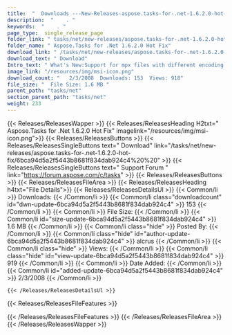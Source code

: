 ```yaml
---
title:  "  Downloads ---New-Releases-aspose.tasks-for-.net-1.6.2.0-hot-fix . " 
description:  "    . " 
keywords:  "    . " 
page_type:  single_release_page
folder_link: " tasks/net/new-releases/aspose.tasks-for-.net-1.6.2.0-hot-fix/"
folder_name: " Aspose.Tasks for .Net 1.6.2.0 Hot Fix"
download_link: " /tasks/net/new-releases/aspose.tasks-for-.net-1.6.2.0-hot-fix/6bca94d5a2f5443b8681f834dab924c4"
download_text: " Download"
Intro_text: " What's New:Support for mpx files with different encoding (for example to read mp..."
image_link: "/resources/img/msi-icon.png"
download_count: "   2/3/2008  Downloads: 153  Views: 918"
file_size: "  File Size: 1.6 MB "
parent_path: "tasks/net"
section_parent_path: "tasks/net"
weight: 233 
---
```


{{< Releases/ReleasesWapper >}}
  {{< Releases/ReleasesHeading H2txt=" Aspose.Tasks for .Net 1.6.2.0 Hot Fix" imagelink="/resources/img/msi-icon.png">}}
  {{< Releases/ReleasesButtons >}}
    {{< Releases/ReleasesSingleButtons text=" Download" link="/tasks/net/new-releases/aspose.tasks-for-.net-1.6.2.0-hot-fix/6bca94d5a2f5443b8681f834dab924c4%20%20" >}}
    {{< Releases/ReleasesSingleButtons text=" Support Forum " link="https://forum.aspose.com/c/tasks" >}}
  {{< Releases/ReleasesButtons >}}
  {{< Releases/ReleasesFileArea >}}
    {{< Releases/ReleasesHeading h4txt="File Details">}}
    {{< Releases/ReleasesDetailsUl >}}
            {{< Common/li  >}} Downloads: {{< /Common/li >}} 
      {{< Common/li class="downloadcount" id="dwn-update-6bca94d5a2f5443b8681f834dab924c4" >}} 153 {{< /Common/li >}} 
      {{< Common/li  >}} File Size: {{< /Common/li >}} 
      {{< Common/li id="size-update-6bca94d5a2f5443b8681f834dab924c4" >}} 1.6 MB {{< /Common/li >}} 
      {{< Common/li  class="hide" >}} Posted By: {{< /Common/li >}} 
      {{< Common/li class="hide" id="author-update-6bca94d5a2f5443b8681f834dab924c4" >}} alcrus {{< /Common/li >}} 
      {{< Common/li class="hide"  >}} Views: {{< /Common/li >}} 
      {{< Common/li class="hide" id="view-update-6bca94d5a2f5443b8681f834dab924c4" >}} 919 {{< /Common/li >}} 
      {{< Common/li  >}} Date Added: {{< /Common/li >}} 
      {{< Common/li id="added-update-6bca94d5a2f5443b8681f834dab924c4" >}} 2/3/2008 {{< /Common/li >}} 

    {{< /Releases/ReleasesDetailsUl >}}

  {{< Releases/ReleasesFileFeatures >}}
      
  {{< /Releases/ReleasesFileFeatures >}}
 {{< /Releases/ReleasesFileArea >}}
{{< /Releases/ReleasesWapper >}}


